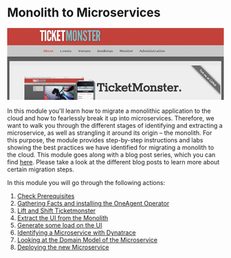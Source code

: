 # Monolith to Microservices 

![ticketmonster](assets/ticketmonster.png)

In this module you'll learn how to migrate a monolithic application to the cloud and how to fearlessly break it up into microservices. Therefore, we want to walk you through the different stages of identifying and extracting a microservice, as well as strangling it around its origin – the monolith. For this purpose, the module provides step-by-step instructions and labs showing the best practices we have identified for migrating a monolith to the cloud. This module goes along with a blog post series, which you can find [here](https://www.dynatrace.com/news/blog/fearless-monolith-to-microservices-migration-a-guided-journey/). Please take a look at the different blog posts to learn more about certain migration steps.

In this module you will go through the following actions:

1. [Check Prerequisites](0_Check_Prerequisites)
1. [Gathering Facts and installing the OneAgent Operator](1_Facts_and_OneAgent)
1. [Lift and Shift Ticketmonster](2_Lift-and-Shift_TicketMonster)
1. [Extract the UI from the Monolith](3_Extract_UI_From_Monolith)
1. [Generate some load on the UI](4_Generate_Load_on_UI)
1. [Identifying a Microservice with Dynatrace](5_Identify_a_Microservice)
1. [Looking at the Domain Model of the Microservice](6_Domain_Model_of_Microservice)
1. [Deploying the new Microservice](7_Deploy_the_Microservice)